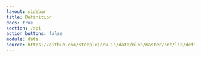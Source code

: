 ```yaml
---
layout: sidebar
title: Definition
docs: true
section: /api
action_buttons: false
module: data
source: https://github.com/steeplejack-js/data/blob/master/src/lib/definition.js
---
```


